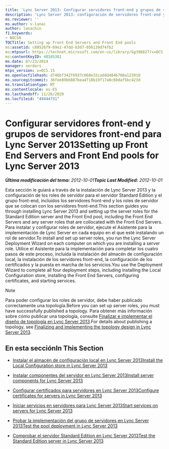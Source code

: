 ```yaml
---
title: 'Lync Server 2013: Configurar servidores front-end y grupos de servidores front-end'
description: 'Lync Server 2013: configuración de servidores front-end y grupos front-end.'
ms.reviewer: ''
ms.author: v-lanac
author: lanachin
f1.keywords:
- NOCSH
TOCTitle: Setting up Front End Servers and Front End pools
ms:assetid: c88526f9-69e2-47dd-b3d7-056139d74fb2
ms:mtpsurl: https://technet.microsoft.com/en-us/library/Gg398827(v=OCS.15)
ms:contentKeyID: 48185381
ms.date: 07/23/2014
manager: serdars
mtps_version: v=OCS.15
ms.openlocfilehash: d746bf342f6937c068e32caddd484b708a123910
ms.sourcegitcommit: 36fee89bb887bea4f18b19f17a8c69daf5bc423d
ms.translationtype: MT
ms.contentlocale: es-ES
ms.lasthandoff: 11/26/2020
ms.locfileid: "49444731"
---
```

# <a name="setting-up-front-end-servers-and-front-end-pools-for-lync-server-2013"></a><span data-ttu-id="00653-103">Configurar servidores front-end y grupos de servidores front-end para Lync Server 2013</span><span class="sxs-lookup"><span data-stu-id="00653-103">Setting up Front End Servers and Front End pools for Lync Server 2013</span></span>

<div data-xmlns="http://www.w3.org/1999/xhtml">

<div class="topic" data-xmlns="http://www.w3.org/1999/xhtml" data-msxsl="urn:schemas-microsoft-com:xslt" data-cs="https://msdn.microsoft.com/">

<div data-asp="https://msdn2.microsoft.com/asp">



</div>

<div id="mainSection">

<div id="mainBody"><span data-ttu-id="00653-104">

<span> </span></span><span class="sxs-lookup"><span data-stu-id="00653-104">

<span> </span></span></span>

<span data-ttu-id="00653-105">_**Última modificación del tema:** 2012-10-01_</span><span class="sxs-lookup"><span data-stu-id="00653-105">_**Topic Last Modified:** 2012-10-01_</span></span>

<span data-ttu-id="00653-106">Esta sección le guiará a través de la instalación de Lync Server 2013 y la configuración de los roles de servidor para el servidor Standard Edition y el grupo front-end, incluidos los servidores front-end y los roles de servidor que se colocan con los servidores front-end.</span><span class="sxs-lookup"><span data-stu-id="00653-106">This section guides you through installing Lync Server 2013 and setting up the server roles for the Standard Edition server and the Front End pool, including the Front End Servers and any server roles that are collocated with the Front End Servers.</span></span> <span data-ttu-id="00653-107">Para instalar y configurar roles de servidor, ejecute el Asistente para la implementación de Lync Server en cada equipo en el que esté instalando un rol de servidor.</span><span class="sxs-lookup"><span data-stu-id="00653-107">To install and set up server roles, you run the Lync Server Deployment Wizard on each computer on which you are installing a server role.</span></span> <span data-ttu-id="00653-108">Utilice el Asistente para la implementación para completar los cuatro pasos de este proceso, incluida la instalación del almacén de configuración local, la instalación de los servidores front-end, la configuración de los certificados y la puesta en marcha de los servicios.</span><span class="sxs-lookup"><span data-stu-id="00653-108">You use the Deployment Wizard to complete all four deployment steps, including installing the Local Configuration store, installing the Front End Servers, configuring certificates, and starting services.</span></span>

<div>


> [!NOTE]  
> <span data-ttu-id="00653-109">Para poder configurar los roles de servidor, debe haber publicado correctamente una topología.</span><span class="sxs-lookup"><span data-stu-id="00653-109">Before you can set up server roles, you must have successfully published a topology.</span></span> <span data-ttu-id="00653-110">Para obtener más información sobre cómo publicar una topología, consulte <A href="lync-server-2013-finalizing-and-implementing-the-topology-design.md">Finalizar e implementar el diseño de topología en Lync Server 2013</A>.</span><span class="sxs-lookup"><span data-stu-id="00653-110">For details about publishing a topology, see <A href="lync-server-2013-finalizing-and-implementing-the-topology-design.md">Finalizing and implementing the topology design in Lync Server 2013</A>.</span></span>



</div>

<div>

## <a name="in-this-section"></a><span data-ttu-id="00653-111">En esta sección</span><span class="sxs-lookup"><span data-stu-id="00653-111">In This Section</span></span>

  - [<span data-ttu-id="00653-112">Instalar el almacén de configuración local en Lync Server 2013</span><span class="sxs-lookup"><span data-stu-id="00653-112">Install the Local Configuration store in Lync Server 2013</span></span>](lync-server-2013-install-the-local-configuration-store.md)

  - [<span data-ttu-id="00653-113">Instalar componentes del servidor en Lync Server 2013</span><span class="sxs-lookup"><span data-stu-id="00653-113">Install server components for Lync Server 2013</span></span>](lync-server-2013-install-lync-server-server-components.md)

  - [<span data-ttu-id="00653-114">Configurar certificados para servidores en Lync Server 2013</span><span class="sxs-lookup"><span data-stu-id="00653-114">Configure certificates for servers in Lync Server 2013</span></span>](lync-server-2013-configure-certificates-for-servers.md)

  - [<span data-ttu-id="00653-115">Iniciar servicios en servidores para Lync Server 2013</span><span class="sxs-lookup"><span data-stu-id="00653-115">Start services on servers for Lync Server 2013</span></span>](lync-server-2013-start-services-on-servers.md)

  - [<span data-ttu-id="00653-116">Probar la implementación del grupo de servidores en Lync Server 2013</span><span class="sxs-lookup"><span data-stu-id="00653-116">Test the pool deployment in Lync Server 2013</span></span>](lync-server-2013-test-the-pool-deployment.md)

  - [<span data-ttu-id="00653-117">Comprobar el servidor Standard Edition en Lync Server 2013</span><span class="sxs-lookup"><span data-stu-id="00653-117">Test the Standard Edition server in Lync Server 2013</span></span>](lync-server-2013-test-the-standard-edition-server.md)

<span data-ttu-id="00653-118"></div>

</div>

<span> </span>

</div>

</div>

</span><span class="sxs-lookup"><span data-stu-id="00653-118"></div>

</div>

<span> </span>

</div>

</div>

</span></span></div>

